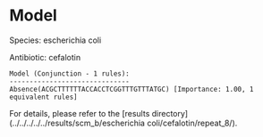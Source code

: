 
# Model

Species: escherichia coli

Antibiotic: cefalotin

```
Model (Conjunction - 1 rules):
------------------------------
Absence(ACGCTTTTTTACCACCTCGGTTTGTTTATGC) [Importance: 1.00, 1 equivalent rules]

```

For details, please refer to the [results directory](../../../../../results/scm_b/escherichia coli/cefalotin/repeat_8/).

